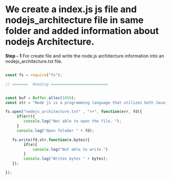 # We create a index.js js file and nodejs_architecture file in same folder and added information about nodejs Architecture.

**Step - 1**
For create file and write the node.js architecture information into an nodejs_architecture.txt file.

```node.js

const fs = require("fs");

// =======  Reading =========================


const buf = Buffer.alloc(1050);
const str = "Node js is a programming language that utilizes both Javascript and C/C++ to create it's core component . Node js is a platfrom that utilize javascript and is highliy employed for devloping web application that are highly focused for input/Output operations, including but not limited to chat applications and multimedia streming websites. This platfrom is constructed using Google Chrome's V8 Javascript engene. A web applications is a type of software that execute on a server and is displayed by a clint browser that obtain all the operation's resources over the internet."

fs.open("nodejs_architecture.txt" , "r+", function(err, fd){
     if(err){
        console.log("Not able to open the file. ");
     }
     console.log("Open foleder " + fd);

   fs.write(fd,str,function(e,bytes){
        if(e){
            console.log("Not able to write.")
        }
        console.log("Writen bytes " + bytes);
   });

});

```
